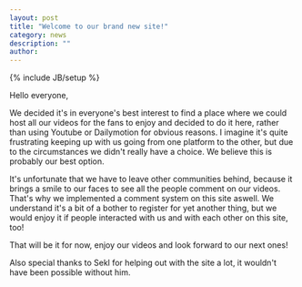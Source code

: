 ```yaml
---
layout: post
title: "Welcome to our brand new site!"
category: news
description: ""
author:
---
```

{% include JB/setup %}

Hello everyone,

We decided it's in everyone's best interest to find a place where we could host all our videos for the fans to enjoy and decided to do it here, rather than using Youtube or Dailymotion for obvious reasons. I imagine it's quite frustrating keeping up with us going from one platform to the other, but due to the circumstances we didn't really have a choice. We believe this is probably our best option.

It's unfortunate that we have to leave other communities behind, because it brings a smile to our faces to see all the people comment on our videos. That's why we implemented a comment system on this site aswell. We understand it's a bit of a bother to register for yet another thing, but we would enjoy it if people interacted with us and with each other on this site, too!

That will be it for now, enjoy our videos and look forward to our next ones!

Also special thanks to Sekl for helping out with the site a lot, it wouldn't have been possible without him.
